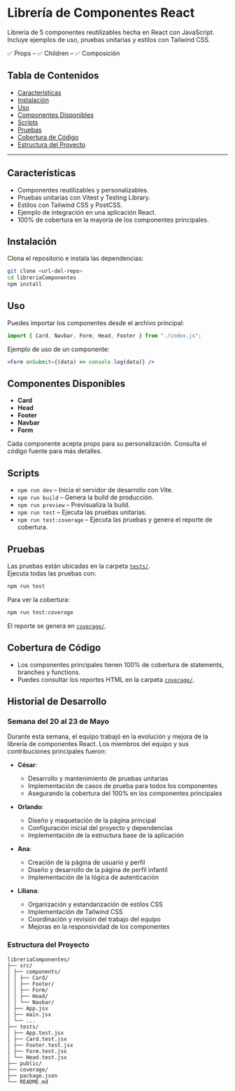 # Librería de Componentes React

Librería de 5 componentes reutilizables hecha en React con JavaScript.  
Incluye ejemplos de uso, pruebas unitarias y estilos con Tailwind CSS.

✅ Props – ✅ Children – ✅ Composición

## Tabla de Contenidos

- [Características](#características)
- [Instalación](#instalación)
- [Uso](#uso)
- [Componentes Disponibles](#componentes-disponibles)
- [Scripts](#scripts)
- [Pruebas](#pruebas)
- [Cobertura de Código](#cobertura-de-código)
- [Estructura del Proyecto](#estructura-del-proyecto)

---

## Características

- Componentes reutilizables y personalizables.
- Pruebas unitarias con Vitest y Testing Library.
- Estilos con Tailwind CSS y PostCSS.
- Ejemplo de integración en una aplicación React.
- 100% de cobertura en la mayoría de los componentes principales.

## Instalación

Clona el repositorio e instala las dependencias:

```sh
git clone <url-del-repo>
cd libreriaComponentes
npm install
```

## Uso

Puedes importar los componentes desde el archivo principal:

```jsx
import { Card, Navbar, Form, Head, Footer } from "./index.js";
```

Ejemplo de uso de un componente:

```jsx
<Form onSubmit={(data) => console.log(data)} />
```

## Componentes Disponibles

- **Card**
- **Head**
- **Footer**
- **Navbar**
- **Form**

Cada componente acepta props para su personalización. Consulta el código fuente para más detalles.

## Scripts

- `npm run dev` – Inicia el servidor de desarrollo con Vite.
- `npm run build` – Genera la build de producción.
- `npm run preview` – Previsualiza la build.
- `npm run test` – Ejecuta las pruebas unitarias.
- `npm run test:coverage` – Ejecuta las pruebas y genera el reporte de cobertura.

## Pruebas

Las pruebas están ubicadas en la carpeta [`tests/`](tests/).  
Ejecuta todas las pruebas con:

```sh
npm run test
```

Para ver la cobertura:

```sh
npm run test:coverage
```

El reporte se genera en [`coverage/`](coverage/).

## Cobertura de Código

- Los componentes principales tienen 100% de cobertura de statements, branches y functions.
- Puedes consultar los reportes HTML en la carpeta [`coverage/`](coverage/).

## Historial de Desarrollo

### Semana del 20 al 23 de Mayo

Durante esta semana, el equipo trabajó en la evolución y mejora de la librería de componentes React. Los miembros del equipo y sus contribuciones principales fueron:

- **César**: 
  - Desarrollo y mantenimiento de pruebas unitarias
  - Implementación de casos de prueba para todos los componentes
  - Asegurando la cobertura del 100% en los componentes principales

- **Orlando**:
  - Diseño y maquetación de la página principal
  - Configuración inicial del proyecto y dependencias
  - Implementación de la estructura base de la aplicación

- **Ana**:
  - Creación de la página de usuario y perfil
  - Diseño y desarrollo de la página de perfil infantil
  - Implementación de la lógica de autenticación

- **Liliana**:
  - Organización y estandarización de estilos CSS
  - Implementación de Tailwind CSS
  - Coordinación y revisión del trabajo del equipo
  - Mejoras en la responsividad de los componentes

### Estructura del Proyecto

```
libreriaComponentes/
├── src/
│ ├── components/
│ │ ├── Card/
│ │ ├── Footer/
│ │ ├── Form/
│ │ ├── Head/
│ │ └── Navbar/
│ ├── App.jsx
│ ├── main.jsx
│ └── ...
├── tests/
│ ├── App.test.jsx
│ ├── Card.test.jsx
│ ├── Footer.test.jsx
│ ├── Form.test.jsx
│ └── Head.test.jsx
├── public/
├── coverage/
├── package.json
└── README.md
```
